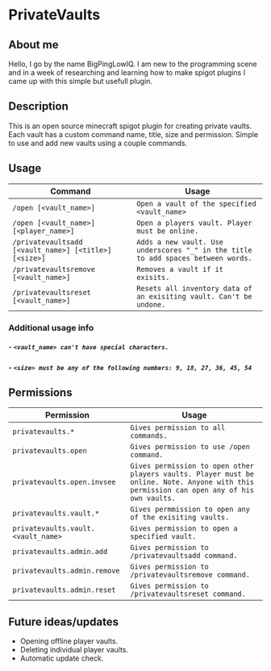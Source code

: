# PrivateVaults

## About me

Hello, I go by the name BigPingLowIQ. I am new to the programming scene and in a week of researching and learning how to make spigot plugins I came up with 
this simple but usefull plugin. 


## Description

This is an open source minecraft spigot plugin for creating private vaults. Each vault has a custom command name, title, size and permission. 
Simple to use and add new vaults using a couple commands.

## Usage

| Command | Usage |
| --- | --- |
| `/open [<vault_name>]` | `Open a vault of the specified <vault_name>` |
| `/open [<vault_name>] [<player_name>]` | `Open a players vault. Player must be online.` |
| `/privatevaultsadd [<vault_name>] [<title>] [<size>]` | `Adds a new vault. Use underscores "_" in the title to add spaces between words.` |
| `/privatevaultsremove [<vault_name>]` | `Removes a vault if it exisits.` |
| `/privatevaultsreset [<vault_name>]` | `Resets all inventory data of an exisiting vault. Can't be undone.` |
### Additional usage info
##### - `<vault_name> can't have special characters.`
##### - `<size> must be any of the following numbers: 9, 18, 27, 36, 45, 54`

## Permissions

| Permission | Usage |
| --- | --- |
| `privatevaults.*` | `Gives permission to all commands.` |
| `privatevaults.open` | `Gives permission to use /open command.` |
| `privatevaults.open.invsee` | `Gives permission to open other players vaults. Player must be online. Note. Anyone with this permission can open any of his own vaults.`|
| `privatevaults.vault.* ` | `Gives permmission to open any of the exisiting vaults.` |
| `privatevaults.vault.<vault_name>` | `Gives permission to open a specified vault.` |
| `privatevaults.admin.add` | `Gives permission to /privatevaultsadd command.` |
| `privatevaults.admin.remove` | `Gives permission to /privatevaultsremove command.` |
| `privatevaults.admin.reset` | `Gives permission to /privatevaultsreset command.` |

## Future ideas/updates

- Opening offline player vaults.
- Deleting individual player vaults.
- Automatic update check.

